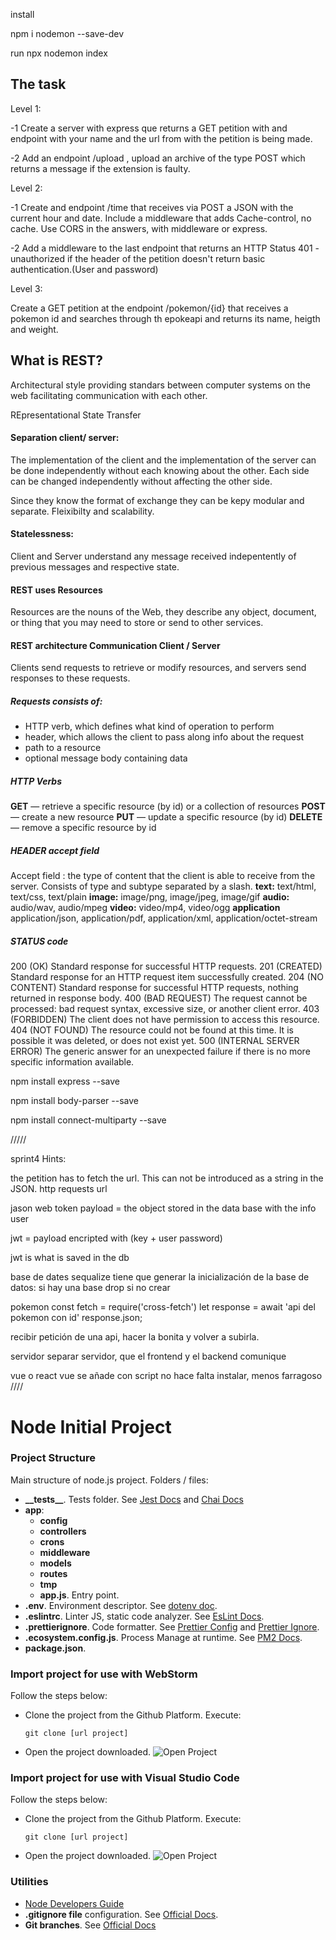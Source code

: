 
install 

npm i nodemon --save-dev

run npx nodemon index

## The task

Level 1:

-1 Create a server with express que returns a GET petition with and endpoint with your name and the url from with the petition is being made.

-2 Add an endpoint /upload , upload an archive of the type POST which returns a message if the extension is faulty.

Level 2:

-1 Create and endpoint /time that receives via POST
a JSON with the current hour and date. Include a middleware that adds Cache-control, no cache. Use CORS in the answers, with middleware or express.

-2 Add a middleware to the last endpoint that returns an HTTP Status 401 - unauthorized if the header of the petition doesn't return basic authentication.(User and password)

Level 3:

Create a GET petition at the endpoint  /pokemon/{id} 
that receives a pokemon id and searches through th epokeapi and returns its name, heigth and weight.



## What is REST?

Architectural style providing standars between computer systems on the web facilitating communication with each other.

REpresentational State Transfer

#### Separation client/ server:

The implementation of the client and the implementation of the server can be done independently without each knowing about the other. Each side can be changed independently without affecting the other side.

Since they know the format of exchange they can be kepy modular and separate. Fleixibilty and scalability.

#### Statelessness:

 Client and Server understand any message received indepentently of previous messages and respective state.
#### REST uses Resources 

Resources are the nouns of the Web, they describe any object, document, or thing that you may need to store or send to other services.

#### REST architecture Communication Client / Server

Clients send requests to retrieve or modify resources, and servers send responses to these requests.

##### Requests consists of:
- HTTP verb, which defines what kind of operation to perform
- header, which allows the client to pass along info about the request
- path to a resource
- optional message body containing data

##### HTTP Verbs

**GET** — retrieve a specific resource (by id) or a collection of resources
**POST** — create a new resource
**PUT** — update a specific resource (by id)
**DELETE** — remove a specific resource by id

##### HEADER accept field

Accept field : the type of content that the client is able to receive from the server. Consists of type and subtype separated by a slash. 
**text:** text/html, text/css, text/plain
**image:** image/png, image/jpeg, image/gif
**audio:** audio/wav, audio/mpeg
**video:** video/mp4, video/ogg
**application** application/json, application/pdf, application/xml, application/octet-stream

##### STATUS code 


200 (OK)	Standard response for successful HTTP requests.
201 (CREATED)	Standard response for an HTTP request item successfully created.
204 (NO CONTENT)	Standard response for successful HTTP requests, nothing returned in response body.
400 (BAD REQUEST)	The request cannot be processed: bad request syntax, excessive size, or another client error.
403 (FORBIDDEN)	The client does not have permission to access this resource.
404 (NOT FOUND)	The resource could not be found at this time. It is possible it was deleted, or does not exist yet.
500 (INTERNAL SERVER ERROR)	The generic answer for an unexpected failure if there is no more specific information available.


npm install express --save

npm install body-parser --save

npm install connect-multiparty --save

/////

sprint4
Hints:

the petition has to fetch the url. This can not be introduced as a string in the JSON. http requests url

jason web token
payload = the object stored in the data base with the info user

jwt = payload encripted with (key + user password)

jwt is what is saved in the db

base de dates
sequalize tiene que generar la inicialización de la base de datos: si hay una base drop si no crear

pokemon
const fetch = require('cross-fetch') let response = await 'api del pokemon con id' response.json;

recibir petición de una api, hacer la bonita y volver a subirla.

servidor
separar servidor, que el frontend y el backend comunique

vue o react
vue se añade con script no hace falta instalar, menos farragoso
////
# Node Initial Project

### Project Structure

Main structure of node.js project. Folders / files:

- <b>\_\_tests__</b>. Tests folder. See [Jest Docs](https://jestjs.io/es-ES/docs/configuration) and [Chai Docs](https://www.chaijs.com/)
- <b>app</b>:
    - <b>config</b>
    - <b>controllers</b>
    - <b>crons</b>
    - <b>middleware</b>
    - <b>models</b>
    - <b>routes</b>
    - <b>tmp</b>
    - <b>app.js</b>. Entry point.
- <b>.env</b>. Environment descriptor. See [dotenv doc](https://www.npmjs.com/package/dotenv).
- <b>.eslintrc</b>. Linter JS, static code analyzer. See [EsLint Docs](https://eslint.org/docs/user-guide/configuring/configuration-files).
- <b>.prettierignore</b>. Code formatter. See [Prettier Config](https://prettier.io/docs/en/configuration.html) and [Prettier Ignore](https://prettier.io/docs/en/ignore.html).
- <b>.ecosystem.config.js</b>. Process Manage at runtime. See [PM2 Docs](https://pm2.keymetrics.io/).
- <b>package.json</b>.

### Import project for use with WebStorm

Follow the steps below:
* Clone the project from the Github Platform. Execute:
  ```
  git clone [url project]
  ```
* Open the project downloaded.
![Open Project](img/webstorm_open.png)


### Import project for use with Visual Studio Code

Follow the steps below:
* Clone the project from the Github Platform. Execute:
  ```
  git clone [url project]
  ```
* Open the project downloaded.
  ![Open Project](img/VSC_open.png)


### Utilities

* [Node Developers Guide](https://nodejs.dev/learn)
* **.gitignore file** configuration. See [Official Docs](https://docs.github.com/en/get-started/getting-started-with-git/ignoring-files).
* **Git branches**. See [Official Docs](https://git-scm.com/book/en/v2/Git-Branching-Branches-in-a-Nutshell)
